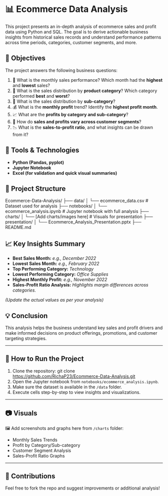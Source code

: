 # 📊 Ecommerce Data Analysis

This project presents an in-depth analysis of ecommerce sales and profit data using Python and SQL. The goal is to derive actionable business insights from historical sales records and understand performance patterns across time periods, categories, customer segments, and more.

## 📌 Objectives

The project answers the following business questions:

1. 📅 What is the monthly sales performance? Which month had the **highest** and **lowest** sales?
2. 🛒 What is the sales distribution by **product category**? Which category performed **best** and **worst**?
3. 📂 What is the sales distribution by **sub-category**?
4. 💰 What is the **monthly profit** trend? Identify the **highest profit month**.
5. 📈 What are the **profits by category and sub-category**?
6. 👥 How do **sales and profits vary across customer segments**?
7. 📉 What is the **sales-to-profit ratio**, and what insights can be drawn from it?

## 🧠 Tools & Technologies

- **Python (Pandas, pyplot)**
- **Jupyter Notebook**
- **Excel (for validation and quick visual summaries)**

## 📂 Project Structure

Ecommerce-Data-Analysis/ ├── data/ │ └── ecommerce_data.csv # Dataset used for analysis ├── notebooks/ │ └── ecommerce_analysis.ipynb # Jupyter notebook with full analysis ├── charts/ │ └── [Add charts/images here] # Visuals for presentation ├── presentation/ │ └── Ecommerce_Analysis_Presentation.pptx ├── README.md


## 📈 Key Insights Summary

- **Best Sales Month:** _e.g., December 2022_
- **Lowest Sales Month:** _e.g., February 2022_
- **Top Performing Category:** _Technology_
- **Lowest Performing Category:** _Office Supplies_
- **Highest Monthly Profit:** _e.g., November 2022_
- **Sales-Profit Ratio Analysis:** _Highlights margin differences across categories._

*(Update the actual values as per your analysis)*

## 💡 Conclusion

This analysis helps the business understand key sales and profit drivers and make informed decisions on product offerings, promotions, and customer targeting strategies.

---

## 📎 How to Run the Project

1. Clone the repository:
 git clone https://github.com/RichaP23/Ecommerce-Data-Analysis.git
2. Open the Jupyter notebook from `notebooks/ecommerce_analysis.ipynb`.
3. Make sure the dataset is available in the `/data` folder.
4. Execute cells step-by-step to view insights and visualizations.

---

## 📷 Visuals

🖼️ Add screenshots and graphs here from `/charts` folder:
- Monthly Sales Trends
- Profit by Category/Sub-category
- Customer Segment Analysis
- Sales-Profit Ratio Graphs

---

## 🙌 Contributions
Feel free to fork the repo and suggest improvements or additional analysis!


